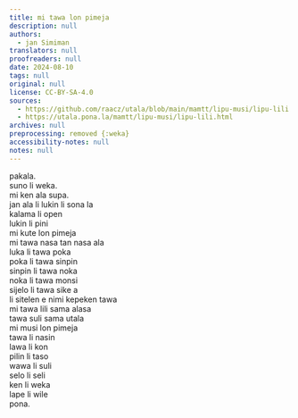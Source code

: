 ```yaml
---
title: mi tawa lon pimeja
description: null
authors:
  - jan Simiman
translators: null
proofreaders: null
date: 2024-08-10
tags: null
original: null
license: CC-BY-SA-4.0
sources:
  - https://github.com/raacz/utala/blob/main/mamtt/lipu-musi/lipu-lili.md
  - https://utala.pona.la/mamtt/lipu-musi/lipu-lili.html
archives: null
preprocessing: removed {:weka}
accessibility-notes: null
notes: null
---
```


pakala.  
suno li weka.  
mi ken ala supa.  
jan ala li lukin li sona la  
kalama li open  
lukin li pini  
mi kute lon pimeja  
mi tawa nasa tan nasa ala  
luka li tawa poka  
poka li tawa sinpin  
sinpin li tawa noka  
noka li tawa monsi  
sijelo li tawa sike a  
    li sitelen e nimi kepeken tawa  
mi tawa lili sama alasa  
tawa suli sama utala  
mi musi lon pimeja  
tawa li nasin  
lawa li kon  
pilin li taso  
wawa li suli  
selo li seli  
ken li weka  
lape li wile  
pona.
